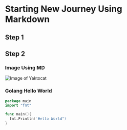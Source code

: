 # Starting New Journey Using Markdown

## Step 1

## Step 2

### Image Using MD

![Image of Yaktocat](https://octodex.github.com/images/yaktocat.png)

### Golang Hello World

```go
package main
import "fmt"

func main(){
  fmt.Println('Hello World")
}
```
